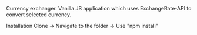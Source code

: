 Currency exchanger.
Vanilla JS application which uses ExchangeRate-API to convert selected currency. 

Installation
Clone -> Navigate to the folder -> Use "npm install" 
